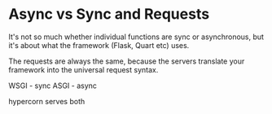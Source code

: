 # Async vs Sync and Requests

It's not so much whether individual functions are sync or asynchronous, 
but it's about what the framework (Flask, Quart etc) uses. 

The requests are always the same, because the servers translate your 
framework into the universal request syntax.

WSGI - sync 
ASGI - async 

hypercorn serves both 

